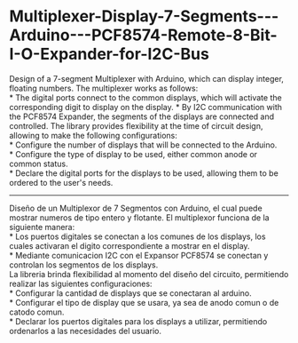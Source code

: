 # Multiplexer-Display-7-Segments---Arduino---PCF8574-Remote-8-Bit-I-O-Expander-for-I2C-Bus

Design of a 7-segment Multiplexer with Arduino, which can display integer, floating numbers. The multiplexer works as follows:       
    * The digital ports connect to the common displays, which will activate the corresponding digit to display on the          display.            * By I2C communication with the PCF8574 Expander, the segments of the displays are connected and controlled. 
 The library provides flexibility at the time of circuit design, allowing to make the following configurations:       
    * Configure the number of displays that will be connected to the Arduino.       
    * Configure the type of display to be used, either common anode or common status.      
    * Declare the digital ports for the displays to be used, allowing them to be ordered to the user's needs.  
    
 -------------------------------------------------------------------------------------------------------------------------------- 
 Diseño de un Multiplexor de 7 Segmentos con Arduino, el cual puede mostrar numeros de tipo entero y flotante. El multiplexor funciona de la siguiente manera:       
    * Los puertos digitales se conectan a los comunes de los displays, los cuales activaran el digito correspondiente a         mostrar en       el display.       
    * Mediante comunicacion I2C con el Expansor PCF8574 se conectan y controlan los segmentos de los displays.  
 La libreria brinda flexibilidad al momento del diseño del circuito, permitiendo realizar las siguientes configuraciones:       
    * Configurar la cantidad de displays que se conectaran al arduino.      
    * Configurar el tipo de display que se usara, ya sea de anodo comun o de catodo comun.      
    * Declarar los puertos digitales para los displays a utilizar, permitiendo ordenarlos a las necesidades del usuario.
